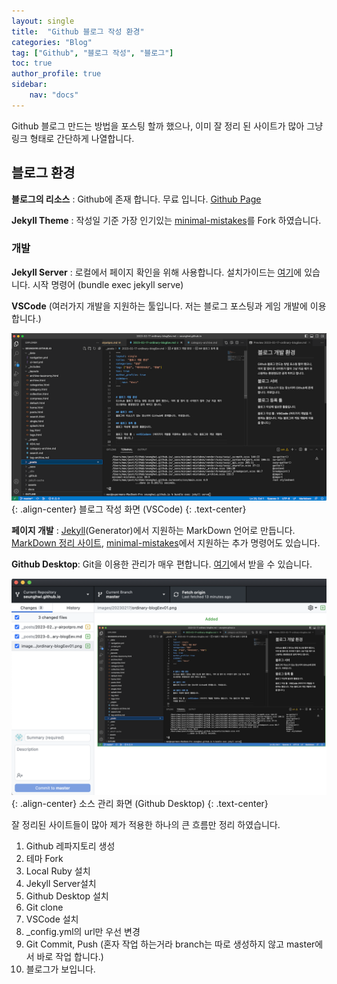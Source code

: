 ```yaml
---
layout: single
title:  "Github 블로그 작성 환경"
categories: "Blog"
tag: ["Github", "블로그 작성", "블로그"]
toc: true
author_profile: true
sidebar:
    nav: "docs"
---
```



Github 블로그 만드는 방법을 포스팅 할까 했으나, 이미 잘 정리 된 사이트가 많아 그냥 링크 형태로 간단하게 나열합니다.

## 블로그 환경
**블로그의 리소스** : Github에 존재 합니다. 무료 입니다. [Github Page](https://pages.github.com/)

**Jekyll Theme** : 작성일 기준 가장 인기있는 [minimal-mistakes](https://github.com/topics/jekyll-theme)를 Fork 하였습니다.

### 개발
**Jekyll Server** : 로컬에서 페이지 확인을 위해 사용합니다. 설치가이드는 [여기](https://jekyllrb.com/docs/installation)에 있습니다. 시작 명령어 (bundle exec jekyll serve)

**VSCode** (여러가지 개발을 지원하는 툴입니다. 저는 블로그 포스팅과 게임 개발에 이용 합니다.)

![개발 화면](/images/20230217/ordinary-blogEev01.png){: .align-center}
블로그 작성 화면 (VSCode)
{: .text-center}

**페이지 개발** : [Jekyll](https://jekyllrb.com/)(Generator)에서 지원하는 MarkDown 언어로 만듭니다. [MarkDown 정리 사이트](https://gist.github.com/ihoneymon/652be052a0727ad59601),  [minimal-mistakes](https://mmistakes.github.io/minimal-mistakes/docs/quick-start-guide/)에서 지원하는 추가 명령어도 있습니다.

**Github Desktop**: Git을 이용한 관리가 매우 편합니다. [여기](https://desktop.github.com/)에서 받을 수 있습니다.

![소스 관리 화면](/images/20230217/ordinary-blogEev02.png){: .align-center}
소스 관리 화면 (Github Desktop)
{: .text-center}

잘 정리된 사이트들이 많아 제가 적용한 하나의 큰 흐름만 정리 하였습니다.

1. Github 레파지토리 생성
2. 테마 Fork
3. Local Ruby 설치
4. Jekyll Server설치
5. Github Desktop 설치
6. Git clone
7. VSCode 설치
8. _config.yml의 url만 우선 변경
9. Git Commit, Push (혼자 작업 하는거라 branch는 따로 생성하지 않고 master에서 바로 작업 합니다.)
10. 블로그가 보입니다.
